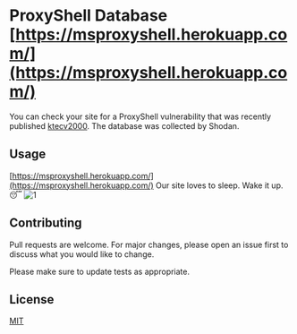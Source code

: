 # ProxyShell Database [https://msproxyshell.herokuapp.com/](https://msproxyshell.herokuapp.com/)

You can check your site for a ProxyShell vulnerability that was recently published [ktecv2000](https://github.com/ktecv2000/ProxyShell).
The database was collected by Shodan.
## Usage
[https://msproxyshell.herokuapp.com/](https://msproxyshell.herokuapp.com/) Our site loves to sleep. Wake it up. :sleeping:
![1](https://user-images.githubusercontent.com/70655511/131794658-43ffbe27-7e3d-4cad-b6bd-162f6fcdc4a1.jpg)
## Contributing
Pull requests are welcome. For major changes, please open an issue first to discuss what you would like to change.

Please make sure to update tests as appropriate.

## License
[MIT](https://choosealicense.com/licenses/mit/)


